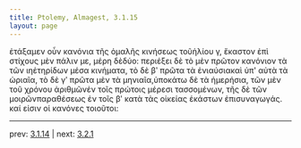 ```yaml
---
title: Ptolemy, Almagest, 3.1.15
layout: page
---
```


ἐτάξαμεν οὖν κανόνια τῆς ὁμαλῆς κινήσεως τοῦἡλίου γ, ἕκαστον ἐπὶ στίχους μὲν πάλιν με, μέρη δὲδύο: περιέξει δὲ τὸ μὲν πρῶτον κανόνιον τὰ τῶν ιηἐτηρίδων μέσα κινήματα, τὸ δὲ βʹ πρῶτα τὰ ἐνιαύσιακαὶ ὑπ' αὐτὰ τὰ ὡριαῖα, τὸ δὲ γʹ πρῶτα μὲν τὰ μηνιαῖα,ὑποκάτω δὲ τὰ ἡμερήσια, τῶν μὲν τοῦ χρόνου ἀριθμῶνἐν τοῖς πρώτοις μέρεσι τασσομένων, τῆς δὲ τῶν μοιρῶνπαραθέσεως ἐν τοῖς βʹ κατὰ τὰς οἰκείας ἑκάστων ἐπισυναγωγάς. καί εἰσιν οἱ κανόνες τοιοῦτοι:

---

prev: [3.1.14](../3.1.14/) | next: [3.2.1](../3.2.1/)

